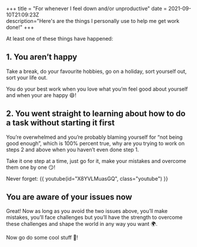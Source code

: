 +++
title = "For whenever I feel down and/or unproductive"
date = 2021-09-10T21:09:23Z  
description="Here's are the things I personally use to help me get work done!"
+++

At least one of these things have happened:

## 1. You aren’t happy

Take a break, do your favourite hobbies, go on a holiday, sort yourself out, sort your life out. 

You do your best work when you love what you’m feel good about yourself and when your are happy 😄!

## 2. You went straight to learning about how to do a task without starting it first

You’re overwhelmed and you’re probably blaming yourself for “not being good enough”, which is 100% percent true, why are you trying to work on steps 2 and above when you haven’t even done step 1.

Take it one step at a time, just go for it, make your mistakes and overcome them one by one 😏!

Never forget:
{{ youtube(id="X8YVLMuasGQ", class="youtube") }}

## You are aware of your issues now

Great! Now as long as you avoid the two issues above, you’ll make mistakes, you’ll face challenges but you’ll have the strength to overcome these challenges and shape the world in any way you want 🌍.

Now go do some cool stuff 👋!
